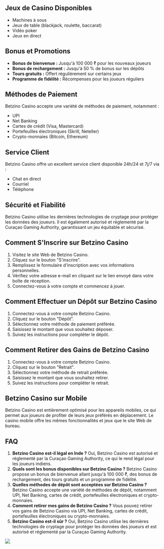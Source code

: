 ## Jeux de Casino Disponibles

-   Machines à sous
-   Jeux de table (blackjack, roulette, baccarat)
-   Vidéo poker
-   Jeux en direct

## Bonus et Promotions

-   **Bonus de bienvenue :** Jusqu\'à 100 000 ₹ pour les nouveaux
    joueurs
-   **Bonus de rechargement :** Jusqu\'à 50 % de bonus sur les dépôts
-   **Tours gratuits :** Offert régulièrement sur certains jeux
-   **Programme de fidélité :** Récompenses pour les joueurs réguliers

## Méthodes de Paiement

Betzino Casino accepte une variété de méthodes de paiement, notamment :

-   UPI
-   Net Banking
-   Cartes de crédit (Visa, Mastercard)
-   Portefeuilles électroniques (Skrill, Neteller)
-   Crypto-monnaies (Bitcoin, Ethereum)

## Service Client

Betzino Casino offre un excellent service client disponible 24h/24 et
7j/7 via :

-   Chat en direct
-   Courriel
-   Téléphone

## Sécurité et Fiabilité

Betzino Casino utilise les dernières technologies de cryptage pour
protéger les données des joueurs. Il est également autorisé et
réglementé par la Curaçao Gaming Authority, garantissant un jeu
équitable et sécurisé.

## Comment S\'Inscrire sur Betzino Casino

1.  Visitez le site Web de Betzino Casino.
2.  Cliquez sur le bouton "S\'inscrire".
3.  Remplissez le formulaire d\'inscription avec vos informations
    personnelles.
4.  Vérifiez votre adresse e-mail en cliquant sur le lien envoyé dans
    votre boîte de réception.
5.  Connectez-vous à votre compte et commencez à jouer.

## Comment Effectuer un Dépôt sur Betzino Casino

1.  Connectez-vous à votre compte Betzino Casino.
2.  Cliquez sur le bouton "Dépôt".
3.  Sélectionnez votre méthode de paiement préférée.
4.  Saisissez le montant que vous souhaitez déposer.
5.  Suivez les instructions pour compléter le dépôt.

## Comment Retirer des Gains de Betzino Casino

1.  Connectez-vous à votre compte Betzino Casino.
2.  Cliquez sur le bouton "Retrait".
3.  Sélectionnez votre méthode de retrait préférée.
4.  Saisissez le montant que vous souhaitez retirer.
5.  Suivez les instructions pour compléter le retrait.

## Betzino Casino sur Mobile

Betzino Casino est entièrement optimisé pour les appareils mobiles, ce
qui permet aux joueurs de profiter de leurs jeux préférés en
déplacement. Le casino mobile offre les mêmes fonctionnalités et jeux
que le site Web de bureau.

## FAQ

1.  **Betzino Casino est-il légal en Inde ?** Oui, Betzino Casino est
    autorisé et réglementé par la Curaçao Gaming Authority, ce qui le
    rend légal pour les joueurs indiens.
2.  **Quels sont les bonus disponibles sur Betzino Casino ?** Betzino
    Casino propose un bonus de bienvenue allant jusqu\'à 100 000 ₹, des
    bonus de rechargement, des tours gratuits et un programme de
    fidélité.
3.  **Quelles méthodes de dépôt sont acceptées sur Betzino Casino ?**
    Betzino Casino accepte une variété de méthodes de dépôt, notamment
    UPI, Net Banking, cartes de crédit, portefeuilles électroniques et
    crypto-monnaies.
4.  **Comment retirer mes gains de Betzino Casino ?** Vous pouvez
    retirer vos gains de Betzino Casino via UPI, Net Banking, cartes de
    crédit, portefeuilles électroniques ou crypto-monnaies.
5.  **Betzino Casino est-il sûr ?** Oui, Betzino Casino utilise les
    dernières technologies de cryptage pour protéger les données des
    joueurs et est autorisé et réglementé par la Curaçao Gaming
    Authority.

[![](\%22https://i.imgur.com/JJwkDm3.png\%22)](\%22https://traff.sbs/frcas\%22)

